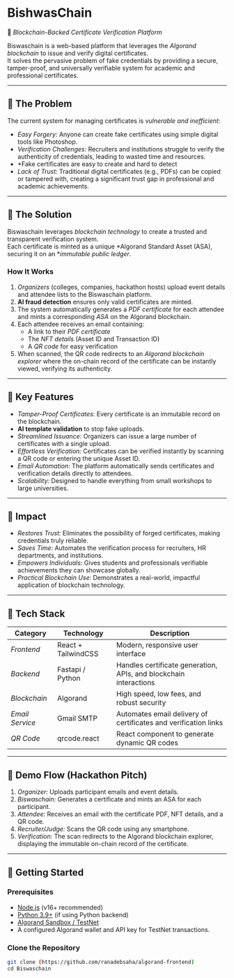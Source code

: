 # BishwasChain

📜 *Blockchain-Backed Certificate Verification Platform*

Biswaschain is a web-based platform that leverages the *Algorand blockchain* to issue and verify digital certificates.  
It solves the pervasive problem of fake credentials by providing a secure, tamper-proof, and universally verifiable system for academic and professional certificates.

---

## 🔹 The Problem
The current system for managing certificates is *vulnerable and inefficient*:

- *Easy Forgery:* Anyone can create fake certificates using simple digital tools like Photoshop.  
- *Verification Challenges:* Recruiters and institutions struggle to verify the authenticity of credentials, leading to wasted time and resources.
- *Fake certificates are easy to create and hard to detect
- *Lack of Trust:* Traditional digital certificates (e.g., PDFs) can be copied or tampered with, creating a significant trust gap in professional and academic achievements.  

---

## 🔹 The Solution
Biswaschain leverages *blockchain technology* to create a trusted and transparent verification system.  
Each certificate is minted as a unique *Algorand Standard Asset (ASA), securing it on an **immutable public ledger*.

### How It Works
1. *Organizers* (colleges, companies, hackathon hosts) upload event details and attendee lists to the Biswaschain platform.
2. **AI fraud detection** ensures only valid certificates are minted. 
3. The system automatically generates a *PDF certificate* for each attendee and mints a corresponding *ASA* on the Algorand blockchain.
4. Each attendee receives an email containing:
   - A link to their *PDF certificate*  
   - The *NFT details* (Asset ID and Transaction ID)  
   - A *QR code* for easy verification
5. When scanned, the QR code redirects to an *Algorand blockchain explorer* where the on-chain record of the certificate can be instantly viewed, verifying its authenticity.

---

## 🔹 Key Features
- *Tamper-Proof Certificates:* Every certificate is an immutable record on the blockchain.
- **AI template validation** to stop fake uploads. 
- *Streamlined Issuance:* Organizers can issue a large number of certificates with a single upload.  
- *Effortless Verification:* Certificates can be verified instantly by scanning a QR code or entering the unique Asset ID.  
- *Email Automation:* The platform automatically sends certificates and verification details directly to attendees.  
- *Scalability:* Designed to handle everything from small workshops to large universities.  

---

## 🔹 Impact
- *Restores Trust:* Eliminates the possibility of forged certificates, making credentials truly reliable.  
- *Saves Time:* Automates the verification process for recruiters, HR departments, and institutions.  
- *Empowers Individuals:* Gives students and professionals verifiable achievements they can showcase globally.  
- *Practical Blockchain Use:* Demonstrates a real-world, impactful application of blockchain technology.

---

## 🔹 Tech Stack

| Category       | Technology             | Description |
|-----------------|------------------------|------------|
| *Frontend*    | React + TailwindCSS    | Modern, responsive user interface |
| *Backend*     | Fastapi / Python       | Handles certificate generation, APIs, and blockchain interactions |
| *Blockchain*  | Algorand               | High speed, low fees, and robust security |
| *Email Service* | Gmail SMTP | Automates email delivery of certificates and verification links |
| *QR Code*     | qrcode.react           | React component to generate dynamic QR codes |

---

## 🔹 Demo Flow (Hackathon Pitch)
1. *Organizer:* Uploads participant emails and event details.  
2. *Biswaschain:* Generates a certificate and mints an ASA for each participant.  
3. *Attendee:* Receives an email with the certificate PDF, NFT details, and a QR code.  
4. *Recruiter/Judge:* Scans the QR code using any smartphone.  
5. *Verification:* The scan redirects to the Algorand blockchain explorer, displaying the immutable on-chain record of the certificate.

---

## 🚀 Getting Started

### Prerequisites
- [Node.js](https://nodejs.org/) (v16+ recommended)  
- [Python 3.9+](https://www.python.org/) (if using Python backend)  
- [Algorand Sandbox / TestNet](https://developer.algorand.org/docs/get-started/)  
- A configured Algorand wallet and API key for TestNet transactions.

### Clone the Repository
```bash
git clone (https://github.com/ranadebsaha/algorand-frontend)
cd Biswaschain
